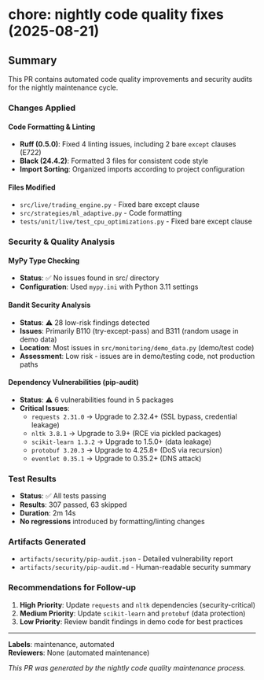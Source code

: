 # chore: nightly code quality fixes (2025-08-21)

## Summary

This PR contains automated code quality improvements and security audits for the nightly maintenance cycle.

### Changes Applied

#### Code Formatting & Linting
- **Ruff (0.5.0)**: Fixed 4 linting issues, including 2 bare `except` clauses (E722)
- **Black (24.4.2)**: Formatted 3 files for consistent code style
- **Import Sorting**: Organized imports according to project configuration

#### Files Modified
- `src/live/trading_engine.py` - Fixed bare except clause
- `src/strategies/ml_adaptive.py` - Code formatting
- `tests/unit/live/test_cpu_optimizations.py` - Fixed bare except clause

### Security & Quality Analysis

#### MyPy Type Checking
- **Status**: ✅ No issues found in src/ directory
- **Configuration**: Used `mypy.ini` with Python 3.11 settings

#### Bandit Security Analysis  
- **Status**: ⚠️ 28 low-risk findings detected
- **Issues**: Primarily B110 (try-except-pass) and B311 (random usage in demo data)
- **Location**: Most issues in `src/monitoring/demo_data.py` (demo/test code)
- **Assessment**: Low risk - issues are in demo/testing code, not production paths

#### Dependency Vulnerabilities (pip-audit)
- **Status**: ⚠️ 6 vulnerabilities found in 5 packages
- **Critical Issues**:
  - `requests 2.31.0` → Upgrade to 2.32.4+ (SSL bypass, credential leakage)
  - `nltk 3.8.1` → Upgrade to 3.9+ (RCE via pickled packages)
  - `scikit-learn 1.3.2` → Upgrade to 1.5.0+ (data leakage)
  - `protobuf 3.20.3` → Upgrade to 4.25.8+ (DoS via recursion)
  - `eventlet 0.35.1` → Upgrade to 0.35.2+ (DNS attack)

### Test Results
- **Status**: ✅ All tests passing
- **Results**: 307 passed, 63 skipped
- **Duration**: 2m 14s
- **No regressions** introduced by formatting/linting changes

### Artifacts Generated
- `artifacts/security/pip-audit.json` - Detailed vulnerability report
- `artifacts/security/pip-audit.md` - Human-readable security summary

### Recommendations for Follow-up

1. **High Priority**: Update `requests` and `nltk` dependencies (security-critical)
2. **Medium Priority**: Update `scikit-learn` and `protobuf` (data protection)
3. **Low Priority**: Review bandit findings in demo code for best practices

---

**Labels**: maintenance, automated  
**Reviewers**: None (automated maintenance)

*This PR was generated by the nightly code quality maintenance process.*